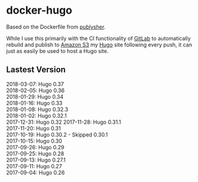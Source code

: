 # docker-hugo
Based on the Dockerfile from [publysher](https://github.com/publysher/docker-hugo).

While I use this primarily with the CI functionality of [GitLab](https://www.gitlab.com) to automatically rebuild and publish to [Amazon S3](https://www.amazonaws.com) my [Hugo](https://gohugo.io) site following every push, it can just as easily be used to host a Hugo site.

## Lastest Version
2018-03-07: Hugo 0.37  
2018-02-05: Hugo 0.36  
2018-01-29: Hugo 0.34  
2018-01-16: Hugo 0.33  
2018-01-08: Hugo 0.32.3  
2018-01-02: Hugo 0.32.1  
2017-12-31: Hugo 0.32 
2017-11-28: Hugo 0.31.1  
2017-11-20: Hugo 0.31  
2017-10-19: Hugo 0.30.2 - Skipped 0.30.1  
2017-10-15: Hugo 0.30  
2017-09-26: Hugo 0.29  
2017-09-25: Hugo 0.28  
2017-09-13: Hugo 0.27.1  
2017-09-11: Hugo 0.27  
2017-09-04: Hugo 0.26
